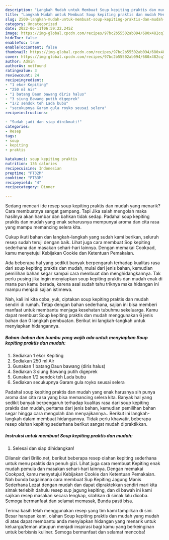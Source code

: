 ```yaml
---
description: "Langkah Mudah untuk Membuat Soup kepiting praktis dan mudah Menu Buka Puas"
title: "Langkah Mudah untuk Membuat Soup kepiting praktis dan mudah Menu Buka Puas"
slug: 2500-langkah-mudah-untuk-membuat-soup-kepiting-praktis-dan-mudah-menu-buka-puas
category: Uncategorized
date: 2022-06-11T06:59:22.245Z
image: https://img-global.cpcdn.com/recipes/97bc2b55502ab094/680x482cq70/soup-kepiting-praktis-dan-mudah-foto-resep-utama.jpg
hideToc: false
enableToc: true
enableTocContent: false
thumbnail: https://img-global.cpcdn.com/recipes/97bc2b55502ab094/680x482cq70/soup-kepiting-praktis-dan-mudah-foto-resep-utama.jpg
cover: https://img-global.cpcdn.com/recipes/97bc2b55502ab094/680x482cq70/soup-kepiting-praktis-dan-mudah-foto-resep-utama.jpg
author: Admin
authorAv: notfound
ratingvalue: 3
reviewcount: 24
recipeingredient:
- "1 ekor Kepiting"
- "250 ml Air"
- "1 batang Daun bawang diris halus"
- "3 siung Bawang putih digeprek"
- "1/2 sendok teh Lada bubu"
- "secukupnya Garam gula royko seusai selera"
recipeinstructions:

- "Sudah jadi dan siap dinikmati!"
categories:
- Resep
tags:
- soup
- kepiting
- praktis

katakunci: soup kepiting praktis 
nutrition: 136 calories
recipecuisine: Indonesian
preptime: "PT32M"
cooktime: "PT33M"
recipeyield: "4"
recipecategory: Dinner

---
```



Sedang mencari ide resep soup kepiting praktis dan mudah yang menarik? Cara membuatnya sangat gampang. Tapi Jika salah mengolah maka hasilnya akan hambar dan bahkan tidak sedap. Padahal soup kepiting praktis dan mudah yang enak seharusnya mempunyai aroma dan cita rasa yang mampu memancing selera kita.


Cukup ikuti bahan dan langkah-langkah yang sudah kami berikan, seluruh resep sudah teruji dengan baik. Lihat juga cara membuat Sop kepiting sederhana dan masakan sehari-hari lainnya. Dengan memakai Cookpad, kamu menyetujui Kebijakan Cookie dan Ketentuan Pemakaian.

Ada beberapa hal yang sedikit banyak berpengaruh terhadap kualitas rasa dari soup kepiting praktis dan mudah, mulai dari jenis bahan, kemudian pemilihan bahan segar sampai cara membuat dan menghidangkannya. Tak perlu pusing jika ingin menyiapkan soup kepiting praktis dan mudah enak di mana pun kamu berada, karena asal sudah tahu triknya maka hidangan ini mampu menjadi sajian istimewa.


Nah, kali ini kita coba, yuk, ciptakan soup kepiting praktis dan mudah sendiri di rumah. Tetap dengan bahan sederhana, sajian ini bisa memberi manfaat untuk membantu menjaga kesehatan tubuhmu sekeluarga. Kamu dapat membuat Soup kepiting praktis dan mudah menggunakan 6 jenis bahan dan 0 langkah pembuatan. Berikut ini langkah-langkah untuk menyiapkan hidangannya.

<!--inarticleads1-->

##### Bahan-bahan dan bumbu yang wajib ada untuk menyiapkan Soup kepiting praktis dan mudah:

1. Sediakan 1 ekor Kepiting
1. Sediakan 250 ml Air
1. Gunakan 1 batang Daun bawang (diris halus)
1. Sediakan 3 siung Bawang putih digeprek
1. Gunakan 1/2 sendok teh Lada bubu
1. Sediakan secukupnya Garam gula royko seusai selera


Padahal soup kepiting praktis dan mudah yang enak harusnya sih punya aroma dan cita rasa yang bisa memancing selera kita. Banyak hal yang sedikit banyak berpengaruh terhadap kualitas rasa dari soup kepiting praktis dan mudah, pertama dari jenis bahan, kemudian pemilihan bahan segar hingga cara mengolah dan menyajikannya.. Berikut ini langkah-langkah dalam membuat hidangannya. Tidak perlu khawatir, beberapa resep olahan kepiting sederhana berikut sangat mudah dipraktikkan. 

<!--inarticleads2-->

##### Instruksi untuk membuat Soup kepiting praktis dan mudah:


1. Selesai dan siap dihidangkan!

Dilansir dari Brilio.net, berikut beberapa resep olahan kepiting sederhana untuk menu praktis dan penuh gizi. Lihat juga cara membuat Kepiting enak mudah pemula dan masakan sehari-hari lainnya. Dengan memakai Cookpad, kamu menyetujui Kebijakan Cookie dan Ketentuan Pemakaian. Nah bunda bagaimana cara membuat Sup Kepiting Jagung Manis Sederhana Lezat dengan mudah dan dapat dipraktekkan sendiri mari kita simak terlebih dahulu resep sup jagung kepiting, dan di bawah ini kami sajikan resep masakan secara lengkap, silahkan di simak lalu dicoba. Semoga bermanfaat dan selamat memasak, Bunda pasti bisa. 

Terima kasih telah menggunakan resep yang tim kami tampilkan di sini. Besar harapan kami, olahan Soup kepiting praktis dan mudah yang mudah di atas dapat membantu anda menyiapkan hidangan yang menarik untuk keluarga/teman ataupun menjadi inspirasi bagi kamu yang berkeinginan untuk berbisnis kuliner. Semoga bermanfaat dan selamat mencoba!
